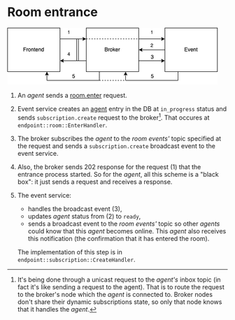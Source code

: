 # Room entrance

![Room entrance diagram](room_entrance.png)

1. An _agent_ sends a [room.enter](../api/room/enter.md) request.
2. Event service creates an [agent](../api/agent.md#agent) entry in the DB at `in_progress` status
   and sends `subscription.create` request to the broker[^1].
   That occures at `endpoint::room::EnterHandler`.
3. The broker subscribes the _agent_ to the _room_ _events'_ topic specified at the request and
   sends a `subscription.create` broadcast event to the event service.
4. Also, the broker sends 202 response for the request (1) that the entrance process started.
   So for the _agent_, all this scheme is a "black box": it just sends a request and receives
   a response.
5. The event service:
   - handles the broadcast event (3),
   - updates _agent_ status from (2) to `ready`,
   - sends a broadcast event to the _room_ _events'_ topic so other _agents_ could know
   that this _agent_ becomes online. This _agent_ also receives this notification (the confirmation that it has entered the room).
   
   The implementation of this step
   is in `endpoint::subscription::CreateHandler`.

[^1]: It's being done through a unicast request to the _agent's_ inbox topic
      (in fact it's like sending a request to the agent). That is to route the request to the
      broker's node which the _agent_ is connected to. Broker nodes don't share their dynamic
      subscriptions state, so only that node knows that it handles the _agent_.
